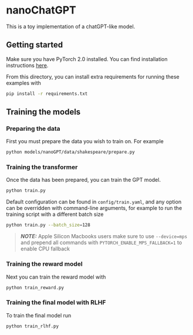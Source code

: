 # nanoChatGPT

This is a toy implementation of a chatGPT-like model.

## Getting started

Make sure you have PyTorch 2.0 installed. You can find installation instructions [here](https://pytorch.org/get-started/locally/).

From this directory, you can install extra requirements for running these examples with

```sh
pip install -r requirements.txt
```

## Training the models

### Preparing the data

First you must prepare the data you wish to train on. For example

```sh
python models/nanoGPT/data/shakespeare/prepare.py
```

### Training the transformer

Once the data has been prepared, you can train the GPT model.

```sh
python train.py
```

Default configuration can be found in `config/train.yaml`, and any option can be overridden with command-line arguments, for example to run the training script with a different batch size

```sh
python train.py --batch_size=128
```
> **_NOTE:_**  Apple Silicon Macbooks users make sure to use `--device=mps` and prepend all commands with `PYTORCH_ENABLE_MPS_FALLBACK=1` to enable CPU fallback

### Training the reward model

Next you can train the reward model with

```sh
python train_reward.py
```

### Training the final model with RLHF

To train the final model run

```sh
python train_rlhf.py
```

